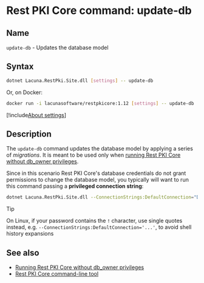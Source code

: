﻿# Rest PKI Core command: **update-db**

## Name

`update-db` - Updates the database model

## Syntax

```sh
dotnet Lacuna.RestPki.Site.dll [settings] -- update-db
```

Or, on Docker:

```sh
docker run -i lacunasoftware/restpkicore:1.12 [settings] -- update-db
```

[!include[About settings](includes/about-settings.md)]

## Description

The `update-db` command updates the database model by applying a series of *migrations*. It is meant to be used only when
[running Rest PKI Core without db_owner privileges](../unprivileged-db-user.md).

Since in this scenario Rest PKI Core's database credentials do not grant permissions to change the database model, you typically
will want to run this command passing a **privileged connection string**:

```sh
dotnet Lacuna.RestPki.Site.dll --ConnectionStrings:DefaultConnection="Data Source=SERVER;Initial Catalog=DATABASE;User ID=USERNAME;Password=PASSWORD" -- update-db
```

> [!TIP]
> On Linux, if your password contains the `!` character, use single quotes instead, e.g. `--ConnectionStrings:DefaultConnection='...'`, to avoid
> shell history expansions

## See also

* [Running Rest PKI Core without db_owner privileges](../unprivileged-db-user.md)
* [Rest PKI Core command-line tool](index.md)
